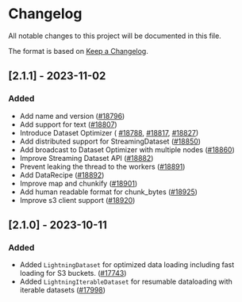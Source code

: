 # Changelog

All notable changes to this project will be documented in this file.

The format is based on [Keep a Changelog](http://keepachangelog.com/en/1.0.0/).


## [2.1.1] - 2023-11-02

### Added

-  Add name and version ([#18796](https://github.com/Lightning-AI/lightning/pull/18796))
- Add support for text ([#18807](https://github.com/Lightning-AI/lightning/pull/18807))
- Introduce Dataset Optimizer (
[#18788](https://github.com/Lightning-AI/lightning/pull/18788),
[#18817](https://github.com/Lightning-AI/lightning/pull/18817),
[#18827](https://github.com/Lightning-AI/lightning/pull/18827))
- Add distributed support for StreamingDataset ([#18850](https://github.com/Lightning-AI/lightning/pull/18850))
- Add broadcast to Dataset Optimizer with multiple nodes ([#18860](https://github.com/Lightning-AI/lightning/pull/18860))
- Improve Streaming Dataset API ([#18882](https://github.com/Lightning-AI/lightning/pull/18882))
- Prevent leaking the thread to the workers ([#18891](https://github.com/Lightning-AI/lightning/pull/18891))
- Add DataRecipe ([#18892](https://github.com/Lightning-AI/lightning/pull/18892))
- Improve map and chunkify ([#18901](https://github.com/Lightning-AI/lightning/pull/18901))
- Add human readable format for chunk_bytes ([#18925](https://github.com/Lightning-AI/lightning/pull/18925))
- Improve s3 client support ([#18920](https://github.com/Lightning-AI/lightning/pull/18920))


## [2.1.0] - 2023-10-11

### Added

- Added `LightningDataset` for optimized data loading including fast loading for S3 buckets. ([#17743](https://github.com/Lightning-AI/lightning/pull/17743))
- Added `LightningIterableDataset` for resumable dataloading with iterable datasets ([#17998](https://github.com/Lightning-AI/lightning/pull/17998))
